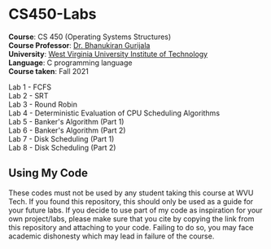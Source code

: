 # CS450-Labs
**Course**: CS 450 (Operating Systems Structures) <br />
**Course Professor**: [Dr. Bhanukiran Gurijala](https://engineering.wvutech.edu/faculty-and-staff/bhanukiran-gurijala) <br />
**University**: [West Virginia University Institute of Technology](https://www.wvutech.edu/) <br />
**Language**: C programming language <br />
**Course taken**: Fall 2021 <br />


Lab 1 - FCFS <br />
Lab 2 - SRT <br />
Lab 3 - Round Robin <br />
Lab 4 - Deterministic Evaluation of CPU Scheduling Algorithms <br />
Lab 5 - Banker's Algorithm (Part 1) <br />
Lab 6 - Banker's Algorithm (Part 2) <br />
Lab 7 - Disk Scheduling (Part 1) <br />
Lab 8 - Disk Scheduling (Part 2) <br />

## Using My Code
These codes must not be used by any student taking this course at WVU Tech. If you found this repository, this should only be used as a guide for your future labs. If you decide to use part of my code as inspiration for your own project/labs, please make sure that you cite by copying the link from this repository and attaching to your code. Failing to do so, you may face academic dishonesty which may lead in failure of the course.
